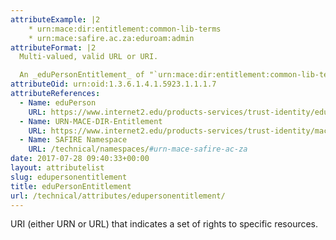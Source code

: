 ```yaml
---
attributeExample: |2
    * urn:mace:dir:entitlement:common-lib-terms
    * urn:mace:safire.ac.za:eduroam:admin
attributeFormat: |2
  Multi-valued, valid URL or URI.

  An _eduPersonEntitlement_ of "`urn:mace:dir:entitlement:common-lib-terms`" will be generated by SAFIRE IF _eduPersonEntitlement_ is NOT supplied by the identity provider AND ( either [_eduPersonAffiliation_](/technical/attributes/edupersonaffiliation/) contains ( "`member`" OR "`library-walk-in`" ) OR [_eduPersonAffiliation_](/technical/attributes/edupersonaffiliation/) contains ( "`member@scope`" OR "`library-walk-in@scope`" ) ).
attributeOid: urn:oid:1.3.6.1.4.1.5923.1.1.1.7
attributeReferences:
  - Name: eduPerson
    URL: https://www.internet2.edu/products-services/trust-identity/eduperson-eduorg/#service-features
  - Name: URN-MACE-DIR-Entitlement
    URL: https://www.internet2.edu/products-services/trust-identity/mace-registries/urnmace-namespace/urn-mace-dir-registry/urn-mace-dir-entitlement/
  - Name: SAFIRE Namespace
    URL: /technical/namespaces/#urn-mace-safire-ac-za
date: 2017-07-28 09:40:33+00:00
layout: attributelist
slug: edupersonentitlement
title: eduPersonEntitlement
url: /technical/attributes/edupersonentitlement/
---
```


URI (either URN or URL) that indicates a set of rights to specific resources.

